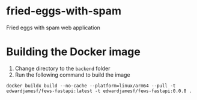 # fried-eggs-with-spam
Fried eggs with spam web application

# Building the Docker image
1. Change directory to the `backend` folder
2. Run the following command to build the image

```docker buildx build --no-cache --platform=linux/arm64 --pull -t edwardjamesf/fews-fastapi:latest -t edwardjamesf/fews-fastapi:0.0.0 .```
